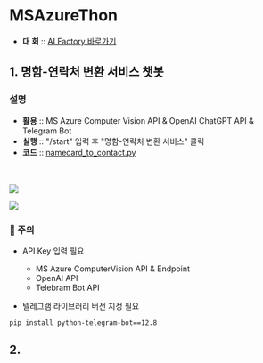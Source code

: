 # MSAzureThon
- <strong>대 회</strong> :: [AI Factory 바로가기](https://aifactory.space/competition/detail/2290)

## 1. 명함-연락처 변환 서비스 챗봇

### 설명
- <strong>활용</strong> :: MS Azure Computer Vision API & OpenAI ChatGPT API & Telegram Bot
- <strong>실행</strong> :: "/start" 입력 후 "명함-연락처 변환 서비스" 클릭
- <strong>코드</strong> :: [namecard_to_contact.py](https://github.com/riverallzero/MSAzureThon/blob/main/namecard_to_contact.py)

<br/><br/> <img src="https://user-images.githubusercontent.com/93754504/230894753-9d557402-afbe-4a56-9539-1c5917150d97.png"/>


<img src="https://user-images.githubusercontent.com/93754504/233362700-9bd042be-f8c1-4681-ab3d-62ef04393a41.MP4"/>


### 🚨 주의
- API Key 입력 필요
  - MS Azure ComputerVision API & Endpoint
  - OpenAI API
  - Telebram Bot API
  
- 텔레그램 라이브러리 버전 지정 필요
```text
pip install python-telegram-bot==12.8
```
## 2.
